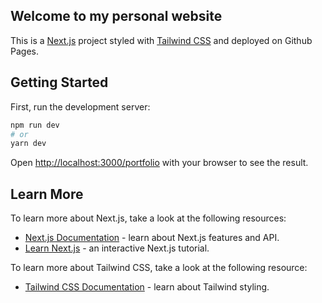 ## Welcome to my personal website

This is a [Next.js](https://nextjs.org/) project styled with [Tailwind CSS](https://tailwindcss.com/) and deployed on Github Pages.

## Getting Started

First, run the development server:

```bash
npm run dev
# or
yarn dev
```

Open [http://localhost:3000/portfolio](http://localhost:3000/portfolio) with your browser to see the result.

## Learn More

To learn more about Next.js, take a look at the following resources:

- [Next.js Documentation](https://nextjs.org/docs) - learn about Next.js features and API.
- [Learn Next.js](https://nextjs.org/learn) - an interactive Next.js tutorial.

To learn more about Tailwind CSS, take a look at the following resource:

- [Tailwind CSS Documentation](https://tailwindcss.com/docs/) - learn about Tailwind styling.
